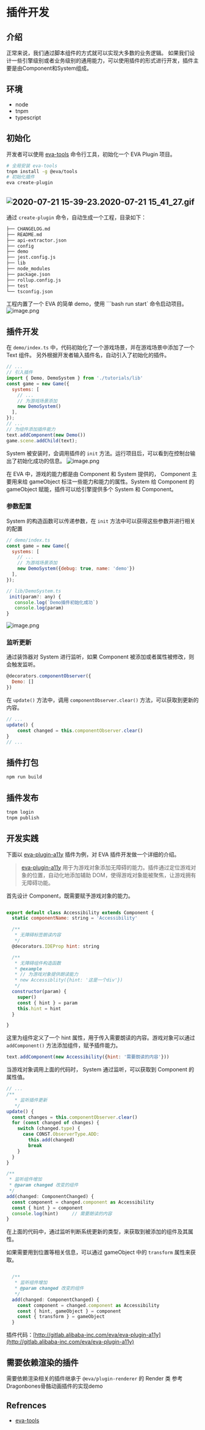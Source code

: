 # 插件开发

## 介绍
正常来说，我们通过脚本组件的方式就可以实现大多数的业务逻辑。
如果我们设计一些引擎级别或者业务级别的通用能力，可以使用插件的形式进行开发，插件主要是由Component和System组成。
## 环境

- node
- tnpm
- typescript
## 初始化
开发者可以使用 [eva-tools](https://npm.alibaba-inc.com/package/@eva/tools) 命令行工具，初始化一个 EVA Plugin 项目。
```bash
# 全局安装 eva-tools
tnpm install -g @eva/tools
# 初始化插件
eva create-plugin
```
## ![2020-07-21 15-39-23.2020-07-21 15_41_27.gif](https://cdn.nlark.com/yuque/0/2020/gif/305130/1597300860198-11bc0e61-3de4-40e9-9ec8-882f7a8f92fd.gif#align=left&display=inline&height=569&margin=%5Bobject%20Object%5D&name=2020-07-21%2015-39-23.2020-07-21%2015_41_27.gif&originHeight=569&originWidth=850&size=1037349&status=done&style=shadow&width=850)
通过 `create-plugin` 命令，自动生成一个工程，目录如下：
```bash
├── CHANGELOG.md
├── README.md
├── api-extractor.json
├── config
├── demo
├── jest.config.js
├── lib
├── node_modules
├── package.json
├── rollup.config.js
├── test
└── tsconfig.json
```
工程内置了一个 EVA 的简单 demo，使用 ```bash run start` 命令启动项目。
![image.png](https://cdn.nlark.com/yuque/0/2020/png/305130/1597300860187-9152e1e4-8f09-40f2-8ad3-f905d9a5b674.png#align=left&display=inline&height=174&margin=%5Bobject%20Object%5D&name=image.png&originHeight=174&originWidth=258&size=5331&status=done&style=none&width=258)
## 插件开发
在 `demo/index.ts` 中，代码初始化了一个游戏场景，并在游戏场景中添加了一个 Text 组件。 另外根据开发者输入插件名，自动引入了初始化的插件。
```js
// ...
// 引入插件
import { Demo, DemoSystem } from './tutorials/lib'
const game = new Game({
  systems: [
    // ...
    // 为游戏场景添加
    new DemoSystem()
  ],
});
// ...
// 为组件添加插件能力
text.addComponent(new Demo())
game.scene.addChild(text);
```
System 被安装时，会调用插件的 `init` 方法。运行项目后，可以看到在控制台输出了初始化成功的信息。
![image.png](https://cdn.nlark.com/yuque/0/2020/png/305130/1597300860257-e5e29af8-6bd3-4173-8df3-dea3dfc44845.png#align=left&display=inline&height=144&margin=%5Bobject%20Object%5D&name=image.png&originHeight=144&originWidth=775&size=60728&status=done&style=none&width=775)


在 EVA 中，游戏的能力都是由 Component 和 System 提供的， Component 主要用来给 gameObject 标注一些能力和能力的属性。System 给 Component 的 gameObject 赋能，插件可以给引擎提供多个 System 和 Component。
### 参数配置
System 的构造函数可以传递参数，在 `init` 方法中可以获得这些参数并进行相关的配置
```js
// demo/index.ts
const game = new Game({
  systems: [
    // ...
    // 为游戏场景添加
    new DemoSystem({debug: true, name: 'demo'})
  ],
});

// lib/DemoSystem.ts
 init(param?: any) {
   console.log(`Demo插件初始化成功`)
   console.log(param)
}
```
![image.png](https://cdn.nlark.com/yuque/0/2020/png/305130/1597300860200-d432d552-7d4c-43b6-bc3d-5b2cd68be3af.png#align=left&display=inline&height=94&margin=%5Bobject%20Object%5D&name=image.png&originHeight=94&originWidth=774&size=41764&status=done&style=none&width=774)


### 监听更新
通过装饰器对 System 进行监听，如果 Component 被添加或者属性被修改，则会触发监听。
```js
@decorators.componentObserver({
  Demo: []
})
```
在 `update()` 方法中，调用 `componentObserver.clear()` 方法，可以获取到更新的内容。
```js
// ...
update() {
	const changed = this.componentObserver.clear()  
}
// ...
```
## 插件打包
```bash
npm run build
```
## 插件发布
```bash
tnpm login
tnpm publish
```
## 开发实践
下面以 [eva-plugin-a11y](https://npm.alibaba-inc.com/package/@eva/plugin-a11y) 插件为例，对 EVA 插件开发做一个详细的介绍。
> [eva-plugin-a11y](https://npm.alibaba-inc.com/package/@eva/plugin-a11y) 用于为游戏对象添加无障碍的能力。插件通过定位游戏对象的位置，自动化地添加辅助 DOM，使得游戏对象能被聚焦，让游戏拥有无障碍功能。



首先设计 Component，既需要赋予游戏对象的能力。
```js

export default class Accessibility extends Component {
  static componentName: string = 'Accessibility'

  /**
   * 无障碍标签朗读内容
   */
  @decorators.IDEProp hint: string

  /**
   * 无障碍组件构造函数
   * @example
   * // 为游戏对象提供朗读能力
   * new Accessiblity({hint: '这是一个div'})
   */
  constructor(param) {
    super()
    const { hint } = param
    this.hint = hint
  }

}
```
这里为组件定义了一个 hint 属性，用于传入需要朗读的内容。游戏对象可以通过 `addComponent()` 方法添加组件，赋予插件能力。
```js
text.addComponent(new Accessibility({hint: '需要朗读的内容'}))
```


当游戏对象调用上面的代码时， System 通过监听，可以获取到 Component 的属性值。


```js
// ...
/**
   * 监听插件更新
   */
update() {
  const changes = this.componentObserver.clear()
  for (const changed of changes) {
    switch (changed.type) {
      case CONST.ObserverType.ADD:
        this.add(changed)
        break
    }
  }
}

/**
 * 监听组件增加
 * @param changed 改变的组件
 */
add(changed: ComponentChanged) {
  const component = changed.component as Accessibility
  const { hint } = component
  console.log(hint)		// 需要朗读的内容
}
```
在上面的代码中，通过监听判断系统更新的类型，来获取到被添加的组件及其属性。


如果需要用到位置等相关信息，可以通过 gameObject 中的 `transform` 属性来获取。
```js

  /**
   * 监听组件增加
   * @param changed 改变的组件
   */
  add(changed: ComponentChanged) {
    const component = changed.component as Accessibility
    const { hint, gameObject } = component
    const { transform } = gameObject
  }
```


插件代码：[http://gitlab.alibaba-inc.com/eva/eva-plugin-a11y](http://gitlab.alibaba-inc.com/eva/eva-plugin-a11y)


## 需要依赖渲染的插件
需要依赖渲染相关的插件继承于 `@eva/plugin-renderer` 的 Render 类
参考Dragonbones骨骼动画插件的实现demo
## Refrences

- [eva-tools](https://npm.alibaba-inc.com/package/@eva/tools)
